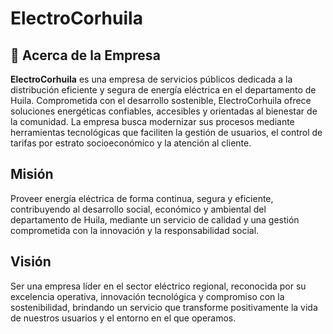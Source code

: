 # ElectroCorhuila

## 📘 Acerca de la Empresa

**ElectroCorhuila** es una empresa de servicios públicos dedicada a la distribución eficiente y segura de energía eléctrica en el departamento de Huila. Comprometida con el desarrollo sostenible, ElectroCorhuila ofrece soluciones energéticas confiables, accesibles y orientadas al bienestar de la comunidad. La empresa busca modernizar sus procesos mediante herramientas tecnológicas que faciliten la gestión de usuarios, el control de tarifas por estrato socioeconómico y la atención al cliente.

## Misión

Proveer energía eléctrica de forma continua, segura y eficiente, contribuyendo al desarrollo social, económico y ambiental del departamento de Huila, mediante un servicio de calidad y una gestión comprometida con la innovación y la responsabilidad social.

## Visión

Ser una empresa líder en el sector eléctrico regional, reconocida por su excelencia operativa, innovación tecnológica y compromiso con la sostenibilidad, brindando un servicio que transforme positivamente la vida de nuestros usuarios y el entorno en el que operamos.
